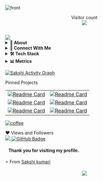 

![front](https://user-images.githubusercontent.com/83025741/194374969-808eb6b5-f926-4534-8e88-53c36f77634f.PNG)

<p align="center"> 
  Visitor count<br>
  <img src="https://profile-counter.glitch.me/sakshi00555/count.svg" />
</p>


 <br/>
 
 <img src="https://readme-typing-svg.herokuapp.com?font=Architects+Daughter&color=red&size=30&center=false&lines=hey!+its+Sakshi+kumari;Full+stack+web+developer...;Data+Science+Enthusiast...;Tech+Blogger...;Active+Open+Source+Contributor..."/>
 
 
<details>
  <summary><b>👤 About</b></summary>
    <p>
      <img align="right" width="250" src="https://user-images.githubusercontent.com/83025741/194702350-dee58138-d73b-4b7b-8366-af40e6df0c65.jpeg" alt="Sakshi kumari" />
    
<blockquote>

🙂 &nbsp; Exploring new technologies and learning data structures and algorithms.
  
🎓 &nbsp; Learning Web Development at masai school
  
💼 &nbsp; Aspire to work as a JAVA Backend developer.

👯‍♂️ &nbsp;&nbsp;Looking for Contributing to Java projects with lots of learning and experience.Happy to Contribute in Opne source Projects<br>
  
💬 &nbsp;&nbsp;Ask me about anything related to Java Backend and data structure & algorithms.
  
  I will be happy to tell,if I am unable then surely we will together towards learning new things.

⚡ Fun fact: Passion for coding, Listen To Music

</blockquote>
    
----
  
  </p>
</details>
  
<details>
<summary><b>💬 Connect With Me</b></summary>
<p>
 
 | **Platforms** | **Go Live** |
 | - | - |
 **Portfolio Website** | [![Portfolio](https://img.shields.io/static/v1?label=&message=sakshikumari.github.web&color=0A9CEA&logo=googlechrome&logoColor=FFFFFF)](https://sakshi00555.github.io/SakshiKumari/)
 **LinkedIn** | [![LinkedIn](https://img.shields.io/static/v1?label=&message=sakshi-kumari&color=16C8FC&logo=linkedIn&logoColor=FFFFFF)](https://www.linkedin.com/in/sakshi-kumari-202282214/)
 **WhatsApp** | ![WhatsApp](https://img.shields.io/static/v1?label=&message=9560723667&color=25DE44&logo=whatsapp&logoColor=FFFFFF)
 **Instagram** | [![Instagram](https://img.shields.io/static/v1?label=&message=__sakshi_k__&color=F44CCE&logo=instagram&logoColor=FFFFFF)](https://www.instagram.com/__sakshi_k__/)
 </p>
</details>

<details>
  <summary><b>🛠️ Tech Stack</b></summary>
    <p>

| **Category** | **Technologies** |
| - | - |
**Frontend** | [![HTML](https://img.shields.io/static/v1?label=&message=HTML&color=F37878&logo=html5&logoColor=FFFFFF)](https://html.com/) [![CSS](https://img.shields.io/static/v1?label=&message=CSS&color=0078D4&logo=css3&logoColor=FFFFFF)](https://www.w3.org/TR/CSS/#css)
**Backend** | [![mySql](https://img.shields.io/static/v1?label=&message=MySql&color=019733&logo=MySQL&logoColor=FFFFFF)](https://html.com/) [![Maven](https://img.shields.io/static/v1?label=&message=Maven&color=0078D4&logo=mvn&logoColor=FFFFFF)](https://www.w3.org/TR/CSS/#css) [![Hibernate](https://img.shields.io/static/v1?label=&message=Hibernate&color=430098&logo=hibernate&logoColor=FFFFFF)](https://www.w3.org/TR/CSS/#css) [![Spring Boot](https://img.shields.io/static/v1?label=&message=SpringBoot&color=019733&logo=springboot&logoColor=FFFFFF)](https://www.w3.org/TR/CSS/#css)
**Core** | [![JavaScript](https://img.shields.io/static/v1?label=&message=JavaScript&color=F7DF1E&logo=javascript&logoColor=FFFFFF)](https://www.javascript.com/)<br>[![Java](https://img.shields.io/static/v1?label=&message=Java&color=007396&logo=java&logoColor=FFFFFF)](https://www.java.com/) <br>[![Python](https://img.shields.io/static/v1?label=&message=Python&color=007396&logo=python&logoColor=FFFFFF)](https://www.python.com/) 
**Cloud** | [![AWS](https://img.shields.io/static/v1?label=&message=aws&color=0078D4&logo=amazonaws&logoColor=FFFFFF)](https://aws.amazon.com/) [![Vercel](https://img.shields.io/static/v1?label=&message=Vercel&color=430098&logo=vercel&logoColor=FFFFFF)](https://vercel.com/) [![Netlify](https://img.shields.io/static/v1?label=&message=Netlify&color=00C7B7&logo=netlify&logoColor=FFFFFF)](https://netlify.com/)
**Misc** | [![Bash](https://img.shields.io/static/v1?label=&message=Bash&color=4EAA25&logo=gnubash&logoColor=FFFFFF)](https://www.gnu.org/software/bash/) [![Powershell](https://img.shields.io/static/v1?label=&message=Powershell&color=000000&logo=microsoftpowershell&logoColor=FFFFFF)](https://en.wikipedia.org/wiki/Markdown)
**Editors** | [![STS](https://img.shields.io/static/v1?label=&message=Spring-Boot-Suite4&color=019733&logo=spring&logoColor=FFFFFF)](https://www.vim.org/) [![VS Code](https://img.shields.io/static/v1?label=&message=VS%20Code&color=9013FE&logo=visualstudiocode&logoColor=FFFFFF)](https://code.visualstudio.com/)
      

----      

  </p>
  </details>
<details>
<summary><b>📊 Metrics</b></summary>
<p><img align="left" src="https://github-readme-stats.vercel.app/api/top-langs?username=sakshi00555&layout=compact&theme=radical" alt="sakshi" /></p>

![Sakshi GitHub stats](https://github-readme-stats.vercel.app/api?username=sakshi00555&theme=radical&show_icons=true)

[![GitHub Streak](https://streak-stats.demolab.com?user=sakshi00555&theme=radical&hide_border=false&border_radius=4&date_format=M%20j%5B%2C%20Y%5D)](https://git.io/streak-stats)
  
  </details>
  
  <a href="https://github.com/sakshi00555/github-readme-activity-graph"><img alt="Sakshi Activity Graph" src="https://activity-graph.herokuapp.com/graph?username=sakshi00555&bg_color=0D1117&color=5BCDEC&line=DB2B63&point=EBF51B&hide_border=true" /></a>


<p align="left">Pinned Projects</p>

|  | |
|:-:|:-:|
|[![Readme Card](https://github-readme-stats.vercel.app/api/pin/?username=sakshi00555&repo=Kimaye-website-clone&theme=radical)](https://github.com/Sakshi00555/Kimaye-website-clone)|[![Readme Card](https://github-readme-stats.vercel.app/api/pin/?username=Rkarthik25&repo=Beewakoof-clone&theme=radical)](https://github.com/Rkarthik25/Beewakoof-clone)
|[![Readme Card](https://github-readme-stats.vercel.app/api/pin/?username=sakshi00555&repo=My-Net-Diary-Website-Clone&theme=radical)](https://github.com/Sakshi00555/My-Net-Diary-Website-Clone)|[![Readme Card](https://github-readme-stats.vercel.app/api/pin/?username=sakshi00555&repo=Image-Library&theme=radical)](https://github.com/Sakshi00555/Image-Library)
|[![Readme Card](https://github-readme-stats.vercel.app/api/pin/?username=sakshi00555&repo=Today-s-Weather&theme=radical)](https://github.com/Sakshi00555/Today-s-Weather)|[![Readme Card](https://github-readme-stats.vercel.app/api/pin/?username=sakshi00555&repo=Foodies-App&theme=radical)](https://github.com/Sakshi00555/Foodies-App)|






[![coffee](https://user-images.githubusercontent.com/81063456/160665169-7d4ae351-ed39-4216-a071-d95232e8d88a.svg)](https://www.buymeacoffee.com/sakshikumari)


❤ Views and Followers
<br>
<a href="https://github.com/sakshi00555/github-profile-views-counter">
    <img src="https://komarev.com/ghpvc/?username=sakshi00555">
</a>
<a href="https://github.com/sakshi00555?tab=followers"><img src="https://img.shields.io/github/followers/sakshi00555?label=Followers&style=social" alt="GitHub Badge"></a>

#### &nbsp;&nbsp; Thank you for visiting my profile.

⭐️ From [Sakshi kumari](https://github.com/sakshi00555)

<p align="center">
  <img  src="https://raw.githubusercontent.com/Trilokia/Trilokia/379277808c61ef204768a61bbc5d25bc7798ccf1/bottom_header.svg">
 </p>



